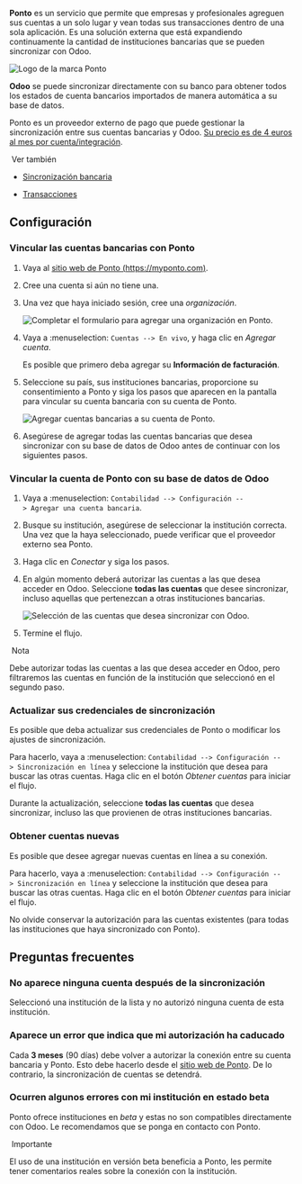 **Ponto** es un servicio que permite que empresas y profesionales agreguen sus cuentas a un solo lugar y vean todas sus transacciones dentro de una sola aplicación. Es una solución externa que está expandiendo continuamente la cantidad de instituciones bancarias que se pueden sincronizar con Odoo.

![Logo de la marca Ponto](https://www.odoo.com/documentation/17.0/es/_images/ponto-logo.png)

**Odoo** se puede sincronizar directamente con su banco para obtener todos los estados de cuenta bancarios importados de manera automática a su base de datos.

Ponto es un proveedor externo de pago que puede gestionar la sincronización entre sus cuentas bancarias y Odoo. [Su precio es de 4 euros al mes por cuenta/integración](https://myponto.com/en#pricing).

 Ver también

- [Sincronización bancaria](https://www.odoo.com/documentation/17.0/es/applications/finance/accounting/bank/bank_synchronization.html)
    
- [Transacciones](https://www.odoo.com/documentation/17.0/es/applications/finance/accounting/bank/transactions.html)
    

## Configuración[](https://www.odoo.com/documentation/17.0/es/applications/finance/accounting/bank/bank_synchronization/ponto.html#configuration "Enlazar permanentemente con este título")

### Vincular las cuentas bancarias con Ponto[](https://www.odoo.com/documentation/17.0/es/applications/finance/accounting/bank/bank_synchronization/ponto.html#link-your-bank-accounts-with-ponto "Enlazar permanentemente con este título")

1. Vaya al [sitio web de Ponto (https://myponto.com)](https://myponto.com/).
    
2. Cree una cuenta si aún no tiene una.
    
3. Una vez que haya iniciado sesión, cree una _organización_.
    
    ![Completar el formulario para agregar una organización en Ponto.](https://www.odoo.com/documentation/17.0/es/_images/ponto-organization.png)
    
4. Vaya a :menuselection: `Cuentas --> En vivo`, y haga clic en _Agregar cuenta_.
    
    Es posible que primero deba agregar su **Información de facturación**.
    
5. Seleccione su país, sus instituciones bancarias, proporcione su consentimiento a Ponto y siga los pasos que aparecen en la pantalla para vincular su cuenta bancaria con su cuenta de Ponto.
    
    ![Agregar cuentas bancarias a su cuenta de Ponto.](https://www.odoo.com/documentation/17.0/es/_images/ponto-add-account.png)
    
6. Asegúrese de agregar todas las cuentas bancarias que desea sincronizar con su base de datos de Odoo antes de continuar con los siguientes pasos.
    

### Vincular la cuenta de Ponto con su base de datos de Odoo[](https://www.odoo.com/documentation/17.0/es/applications/finance/accounting/bank/bank_synchronization/ponto.html#link-your-ponto-account-with-your-odoo-database "Enlazar permanentemente con este título")

1. Vaya a :menuselection: `Contabilidad --> Configuración --> Agregar una cuenta bancaria`.
    
2. Busque su institución, asegúrese de seleccionar la institución correcta. Una vez que la haya seleccionado, puede verificar que el proveedor externo sea Ponto.
    
3. Haga clic en _Conectar_ y siga los pasos.
    
4. En algún momento deberá autorizar las cuentas a las que desea acceder en Odoo. Seleccione **todas las cuentas** que desee sincronizar, incluso aquellas que pertenezcan a otras instituciones bancarias.
    
    ![Selección de las cuentas que desea sincronizar con Odoo.](https://www.odoo.com/documentation/17.0/es/_images/ponto-select-accounts.png)
    
5. Termine el flujo.
    

 Nota

Debe autorizar todas las cuentas a las que desea acceder en Odoo, pero filtraremos las cuentas en función de la institución que seleccionó en el segundo paso.

### Actualizar sus credenciales de sincronización[](https://www.odoo.com/documentation/17.0/es/applications/finance/accounting/bank/bank_synchronization/ponto.html#update-your-synchronization-credentials "Enlazar permanentemente con este título")

Es posible que deba actualizar sus credenciales de Ponto o modificar los ajustes de sincronización.

Para hacerlo, vaya a :menuselection: `Contabilidad --> Configuración --> Sincronización en línea` y seleccione la institución que desea para buscar las otras cuentas. Haga clic en el botón _Obtener cuentas_ para iniciar el flujo.

Durante la actualización, seleccione **todas las cuentas** que desea sincronizar, incluso las que provienen de otras instituciones bancarias.

### Obtener cuentas nuevas[](https://www.odoo.com/documentation/17.0/es/applications/finance/accounting/bank/bank_synchronization/ponto.html#fetch-new-accounts "Enlazar permanentemente con este título")

Es posible que desee agregar nuevas cuentas en línea a su conexión.

Para hacerlo, vaya a :menuselection: `Contabilidad --> Configuración --> Sincronización en línea` y seleccione la institución que desea para buscar las otras cuentas. Haga clic en el botón _Obtener cuentas_ para iniciar el flujo.

No olvide conservar la autorización para las cuentas existentes (para todas las instituciones que haya sincronizado con Ponto).

## Preguntas frecuentes[](https://www.odoo.com/documentation/17.0/es/applications/finance/accounting/bank/bank_synchronization/ponto.html#faq "Enlazar permanentemente con este título")

### No aparece ninguna cuenta después de la sincronización[](https://www.odoo.com/documentation/17.0/es/applications/finance/accounting/bank/bank_synchronization/ponto.html#after-my-synchronization-no-account-appears "Enlazar permanentemente con este título")

Seleccionó una institución de la lista y no autorizó ninguna cuenta de esta institución.

### Aparece un error que indica que mi autorización ha caducado[](https://www.odoo.com/documentation/17.0/es/applications/finance/accounting/bank/bank_synchronization/ponto.html#i-have-an-error-about-that-my-authorization-has-expired "Enlazar permanentemente con este título")

Cada **3 meses** (90 días) debe volver a autorizar la conexión entre su cuenta bancaria y Ponto. Esto debe hacerlo desde el [sitio web de Ponto](https://myponto.com/). De lo contrario, la sincronización de cuentas se detendrá.

### Ocurren algunos errores con mi institución en estado beta[](https://www.odoo.com/documentation/17.0/es/applications/finance/accounting/bank/bank_synchronization/ponto.html#i-have-some-errors-with-my-beta-institution "Enlazar permanentemente con este título")

Ponto ofrece instituciones en _beta_ y estas no son compatibles directamente con Odoo. Le recomendamos que se ponga en contacto con Ponto.

 Importante

El uso de una institución en versión beta beneficia a Ponto, les permite tener comentarios reales sobre la conexión con la institución.